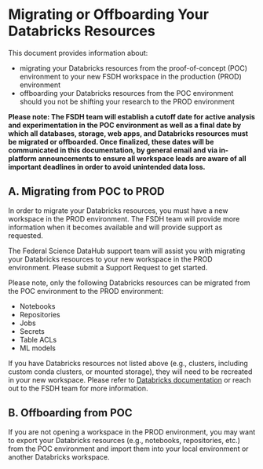 # Migrating or Offboarding Your Databricks Resources

This document provides information about:

* migrating your Databricks resources from the proof-of-concept (POC) environment to your new FSDH workspace in the production (PROD) environment
* offboarding your Databricks resources from the POC environment should you not be shifting your research to the PROD environment

__Please note: The FSDH team will establish a cutoff date for active analysis and experimentation in the POC environment as well as a final date by which all databases, storage, web apps, and Databricks resources must be migrated or offboarded. Once finalized, these dates will be communicated in this documentation, by general email and via in-platform announcements to ensure all workspace leads are aware of all important deadlines in order to avoid unintended data loss.__

## A. Migrating from POC to PROD

In order to migrate your Databricks resources, you must have a new workspace in the PROD environment. The FSDH team will provide more information when it becomes available and will provide support as requested.

The Federal Science DataHub support team will assist you with migrating your Databricks resources to your new workspace in the PROD environment. Please submit a Support Request to get started.

Please note, only the following Databricks resources can be migrated from the POC environment to the PROD environment: 

* Notebooks
* Repositories
* Jobs
* Secrets
* Table ACLs
* ML models

If you have Databricks resources not listed above (e.g., clusters, including custom conda clusters, or mounted storage), they will need to be recreated in your new workspace. Please refer to [Databricks documentation](https://github.com/databrickslabs/migrate) or reach out to the FSDH team for more information.

## B. Offboarding from POC

If you are not opening a workspace in the PROD environment, you may want to export your Databricks resources (e.g., notebooks, repositories, etc.) from the POC environment and import them into your local environment or another Databricks workspace.
